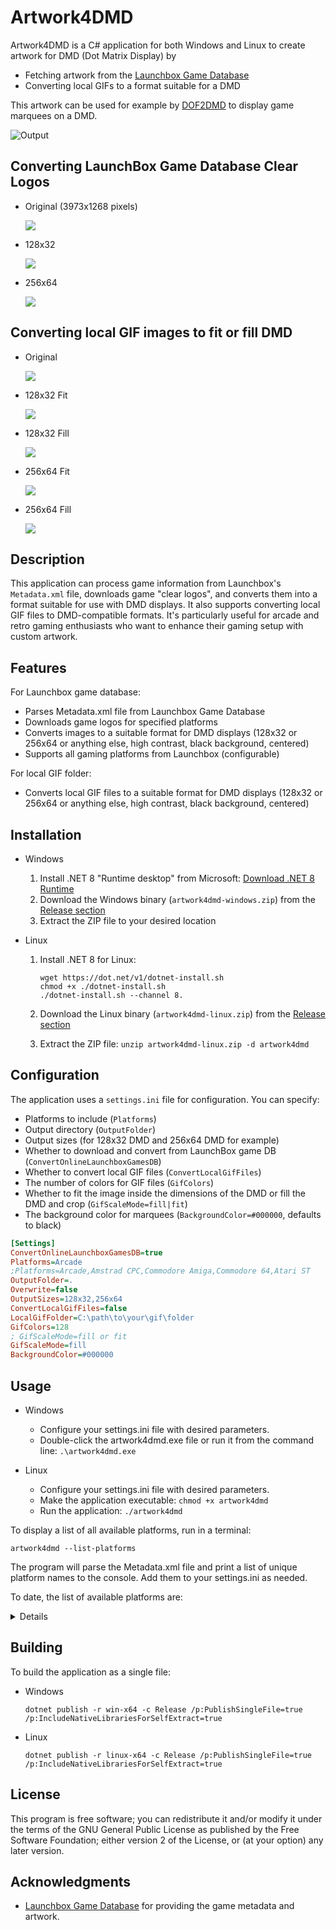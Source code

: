 # Artwork4DMD

Artwork4DMD is a C# application for both Windows and Linux to create artwork for DMD (Dot Matrix Display) by

- Fetching artwork from the [Launchbox Game Database](https://www.launchbox-app.com/)
- Converting local GIFs to a format suitable for a DMD

This artwork can be used for example by
[DOF2DMD](https://github.com/DMDTools/DOF2DMD) to display game marquees on a
DMD.

![Output](output.png)

## Converting LaunchBox Game Database Clear Logos

- Original (3973x1268 pixels)

  ![](original.png)

- 128x32

  ![](128x32.png)

- 256x64

  ![](256x64.png)

## Converting local GIF images to fit or fill DMD

- Original

  ![](original.gif)

- 128x32 Fit

  ![](128x32-fit.gif)

- 128x32 Fill

  ![](128x32-fill.gif)

- 256x64 Fit

  ![](256x64-fit.gif)

- 256x64 Fill

  ![](256x64-fill.gif)

## Description

This application can process game information from Launchbox's `Metadata.xml`
file, downloads game "clear logos", and converts them into a format suitable for use
with DMD displays. It also supports converting local GIF files to DMD-compatible
formats. It's particularly useful for arcade and retro gaming
enthusiasts who want to enhance their gaming setup with custom artwork.

## Features

For Launchbox game database:

- Parses Metadata.xml file from Launchbox Game Database
- Downloads game logos for specified platforms
- Converts images to a suitable format for DMD displays (128x32 or 256x64 or anything else, high contrast, black background, centered)
- Supports all gaming platforms from Launchbox (configurable)

For local GIF folder:

- Converts local GIF files to a suitable format for DMD displays (128x32 or 256x64 or anything else, high contrast, black background, centered)

## Installation

- Windows
  1. Install .NET 8 "Runtime desktop" from Microsoft: [Download .NET 8 Runtime](https://dotnet.microsoft.com/en-us/download/dotnet/thank-you/runtime-desktop-8.0.6-windows-x64-installer)
  1. Download the Windows binary (`artwork4dmd-windows.zip`) from the [Release section](https://github.com/DMDTools/Artwork4DMD/releases)
  1. Extract the ZIP file to your desired location

- Linux
  1. Install .NET 8 for Linux:

     ```shell
     wget https://dot.net/v1/dotnet-install.sh
     chmod +x ./dotnet-install.sh
     ./dotnet-install.sh --channel 8.
     ```

  1. Download the Linux binary (`artwork4dmd-linux.zip`) from the [Release section](https://github.com/DMDTools/Artwork4DMD/releases)
  1. Extract the ZIP file: `unzip artwork4dmd-linux.zip -d artwork4dmd`

## Configuration

The application uses a `settings.ini` file for configuration. You can specify:

- Platforms to include (`Platforms`)
- Output directory (`OutputFolder`)
- Output sizes (for 128x32 DMD and 256x64 DMD for example)
- Whether to download and convert from LaunchBox game DB (`ConvertOnlineLaunchboxGamesDB`)
- Whether to convert local GIF files (`ConvertLocalGifFiles`)
- The number of colors for GIF files (`GifColors`)
- Whether to fit the image inside the dimensions of the DMD or fill the DMD and crop (`GifScaleMode=fill|fit`)
- The background color for marquees (`BackgroundColor=#000000`, defaults to black)

```ini
[Settings]
ConvertOnlineLaunchboxGamesDB=true
Platforms=Arcade
;Platforms=Arcade,Amstrad CPC,Commodore Amiga,Commodore 64,Atari ST
OutputFolder=.
Overwrite=false
OutputSizes=128x32,256x64
ConvertLocalGifFiles=false
LocalGifFolder=C:\path\to\your\gif\folder
GifColors=128
; GifScaleMode=fill or fit
GifScaleMode=fill
BackgroundColor=#000000
```

## Usage

- Windows
  - Configure your settings.ini file with desired parameters.
  - Double-click the artwork4dmd.exe file or run it from the command line: `.\artwork4dmd.exe`

- Linux
  - Configure your settings.ini file with desired parameters.
  - Make the application executable: `chmod +x artwork4dmd`
  - Run the application: `./artwork4dmd`

To display a list of all available platforms, run in a terminal:

```shell
artwork4dmd --list-platforms
```

The program will parse the Metadata.xml file and print a list of unique platform
names to the console. Add them to your settings.ini as needed.

To date, the list of available platforms are:

<details>

- 3DO Interactive Multiplayer
- Aamber Pegasus
- Acorn Archimedes
- Acorn Atom
- Acorn Electron
- Amstrad CPC
- Amstrad GX4000
- Android
- APF Imagination Machine
- Apogee BK-01
- Apple II
- Apple IIGS
- Apple iOS
- Apple Mac OS
- Arcade
- Atari 2600
- Atari 5200
- Atari 7800
- Atari 800
- Atari Jaguar
- Atari Jaguar CD
- Atari Lynx
- Atari ST
- Atari XEGS
- Bally Astrocade
- BBC Microcomputer System
- Camputers Lynx
- Casio Loopy
- Casio PV-1000
- Coleco ADAM
- ColecoVision
- Commodore 128
- Commodore 64
- Commodore Amiga
- Commodore Amiga CD32
- Commodore CDTV
- Commodore MAX Machine
- Commodore PET
- Commodore Plus 4
- Commodore VIC-20
- Dragon 32/64
- EACA EG2000 Colour Genie
- Elektronika BK
- Emerson Arcadia 2001
- Enterprise
- Entex Adventure Vision
- Epoch Game Pocket Computer
- Epoch Super Cassette Vision
- Exelvision EXL 100
- Exidy Sorcerer
- Fairchild Channel F
- Fujitsu FM Towns Marty
- Fujitsu FM-7
- Funtech Super Acan
- Game Wave Family Entertainment System
- GamePark GP32
- GameWave
- GCE Vectrex
- Hartung Game Master
- Hector HRX
- Interton VC 4000
- Jupiter Ace
- Linux
- Magnavox Odyssey
- Magnavox Odyssey 2
- Matra and Hachette Alice
- Mattel Aquarius
- Mattel HyperScan
- Mattel Intellivision
- Mega Duck
- Memotech MTX512
- Microsoft MSX
- Microsoft MSX2
- Microsoft MSX2+
- Microsoft Xbox
- Microsoft Xbox 360
- Microsoft Xbox One
- Microsoft Xbox Series X/S
- MS-DOS
- MUGEN
- Namco System 22
- NEC PC-8801
- NEC PC-9801
- NEC PC-FX
- NEC TurboGrafx-16
- NEC TurboGrafx-CD
- Nintendo 3DS
- Nintendo 64
- Nintendo 64DD
- Nintendo DS
- Nintendo Entertainment System
- Nintendo Famicom Disk System
- Nintendo Game & Watch
- Nintendo Game Boy
- Nintendo Game Boy Advance
- Nintendo Game Boy Color
- Nintendo GameCube
- Nintendo Pokemon Mini
- Nintendo Satellaview
- Nintendo Switch
- Nintendo Virtual Boy
- Nintendo Wii
- Nintendo Wii U
- Nokia N-Gage
- Nuon
- OpenBOR
- Oric Atmos
- Othello Multivision
- Ouya
- PC Engine SuperGrafx
- Philips CD-i
- Philips VG 5000
- Philips Videopac+
- PICO-8
- Pinball
- RCA Studio II
- SAM Coupé
- Sammy Atomiswave
- ScummVM
- Sega 32X
- Sega CD
- Sega CD 32X
- Sega Dreamcast
- Sega Dreamcast VMU
- Sega Game Gear
- Sega Genesis
- Sega Hikaru
- Sega Master System
- Sega Model 1
- Sega Model 2
- Sega Model 3
- Sega Naomi
- Sega Naomi 2
- Sega Pico
- Sega Saturn
- Sega SC-3000
- Sega SG-1000
- Sega ST-V
- Sega System 16
- Sega System 32
- Sega Triforce
- Sharp MZ-2500
- Sharp X1
- Sharp X68000
- Sinclair ZX Spectrum
- Sinclair ZX-81
- SNK Neo Geo AES
- SNK Neo Geo CD
- SNK Neo Geo MVS
- SNK Neo Geo Pocket
- SNK Neo Geo Pocket Color
- Sony Playstation
- Sony Playstation 2
- Sony Playstation 3
- Sony Playstation 4
- Sony Playstation 5
- Sony Playstation Vita
- Sony PocketStation
- Sony PSP
- Sony PSP Minis
- Sord M5
- Spectravideo
- Super Nintendo Entertainment System
- Taito Type X
- Tandy TRS-80
- Tapwave Zodiac
- Texas Instruments TI 99/4A
- Tiger Game.com
- Tomy Tutor
- TRS-80 Color Computer
- Vector-06C
- VTech CreatiVision
- VTech Socrates
- VTech V.Smile
- Watara Supervision
- Web Browser
- Windows
- Windows 3.X
- WonderSwan
- WonderSwan Color
- WoW Action Max
- XaviXPORT
- ZiNc

</details>

## Building

To build the application as a single file:

- Windows

  ```shell
  dotnet publish -r win-x64 -c Release /p:PublishSingleFile=true /p:IncludeNativeLibrariesForSelfExtract=true
  ```

- Linux

  ```shell
  dotnet publish -r linux-x64 -c Release /p:PublishSingleFile=true /p:IncludeNativeLibrariesForSelfExtract=true
  ```

## License

This program is free software; you can redistribute it and/or modify it under the terms of the GNU General Public License as published by the Free Software Foundation; either version 2 of the License, or (at your option) any later version.

## Acknowledgments

- [Launchbox Game Database](https://gamesdb.launchbox-app.com/) for providing the game metadata and artwork.

